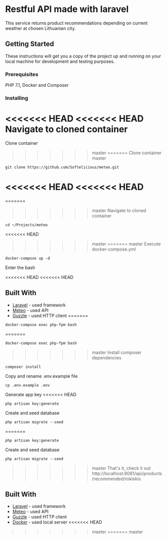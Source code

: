# Restful API made with laravel

This service returns product recommendations depending on current weather at chosen Lithuanian city.

## Getting Started

These instructions will get you a copy of the project up and running on your local machine for development and testing purposes.

### Prerequisites

PHP 7.1, Docker and Composer

### Installing

<<<<<<< HEAD
<<<<<<< HEAD
Navigate to cloned container
=======
Clone container
>>>>>>> master
=======
Clone container
>>>>>>> master

```
git clone https://github.com/Softelicious/meteo.git
```

<<<<<<< HEAD
<<<<<<< HEAD
=======
=======
>>>>>>> master
Navigate to cloned container

```
cd ~/Projects/meteo
```

<<<<<<< HEAD
>>>>>>> master
=======
>>>>>>> master
Execute docker-compose.yml

```
docker-compose up -d
```

Enter the bash

<<<<<<< HEAD
<<<<<<< HEAD
## Built With

* [Laravel](https://laravel.com) - used framework 
* [Meteo](https://api.meteo.lt/) - used API
* [Guzzle](http://docs.guzzlephp.org/) - used HTTP client
=======
```
docker-compose exec php-fpm bash
```

=======
```
docker-compose exec php-fpm bash
```

>>>>>>> master
Install composer dependencies

```
composer install
```

Copy and rename .env.example file

```
cp .env.example .env
```

Generate app key
<<<<<<< HEAD

```
php artisan key:generate
```

Create and seed database

```
php artisan migrate --seed
```

=======

```
php artisan key:generate
```

Create and seed database

```
php artisan migrate --seed
```

>>>>>>> master
That's it, check it out http://localhost:8081/api/products/recommended/rokiskis

## Built With

* [Laravel](https://laravel.com) - used framework 
* [Meteo](https://api.meteo.lt/) - used API
* [Guzzle](http://docs.guzzlephp.org/) - used HTTP client
* [Docker](https://docs.docker.com/) - used local server
<<<<<<< HEAD
>>>>>>> master
=======
>>>>>>> master




